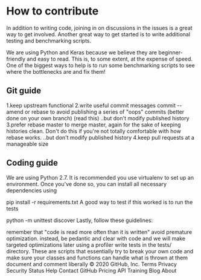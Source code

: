 # How to contribute
In addition to writing code, joining in on discussions in the issues is a great way to get involved. Another great way to get started is to write additional testing and benchmarking scripts.

We are using Python and Keras because we believe they are beginner-friendly and easy to read. This is, to some extent, at the expense of speed. One of the biggest ways to help is to run some benchmarking scripts to see where the bottlenecks are and fix them!

## Git guide

1.keep upstream functional
2.write useful commit messages
commit --amend or rebase to avoid publishing a series of "oops" commits (better done on your own branch) (read this)
..but don't modify published history
3.prefer rebase master to merge master, again for the sake of keeping histories clean. Don't do this if you're not totally comfortable with how rebase works.
..but don't modify published history
4.keep pull requests at a manageable size

## Coding guide
We are using Python 2.7. It is recommended you use virtualenv to set up an environment. Once you've done so, you can install all necessary dependencies using

pip install -r requirements.txt
A good way to test if this worked is to run the tests

python -m unittest discover
Lastly, follow these guidelines:

remember that "code is read more often than it is written"
avoid premature optimization. instead, be pedantic and clear with code and we will make targeted optimizations later using a profiler
write tests in the tests/ directory. These are scripts that essentially try to break your own code and make sure your classes and functions can handle what is thrown at them
document and comment liberally
© 2020 GitHub, Inc.
Terms
Privacy
Security
Status
Help
Contact GitHub
Pricing
API
Training
Blog
About
